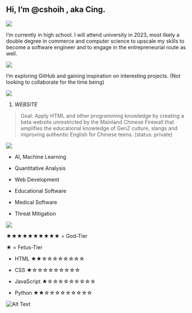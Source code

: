 ## Hi, I’m @cshoih , aka Cing. 

![](https://img.shields.io/badge/-BACKGROUND-informational?style=flat&logo=data:image/svg%2bxml;base64,<BASE64_DATA>) 

 I’m currently in high school. I will attend university in 2023, most likely a double degree in commerce and computer science to upscale my skills to become a software engineer and to engage in the entrepreneurial route as well.

![](https://img.shields.io/badge/-PURPOSE-informational?style=flat&logo=data:image/svg%2bxml;base64,<BASE64_DATA>) 

I’m exploring GitHub and gaining inspiration on interesting projects. (Not looking to collaborate for the time being)

![](https://img.shields.io/badge/-PROJECTS-informational?style=flat&logo=data:image/svg%2bxml;base64,<BASE64_DATA>) 

1. *WEBSITE*
> Goal: Apply HTML and other programming knowledge by creating a beta website unrestricted by the Mainland Chinese Firewall that amplifies the educational knowledge of GenZ culture, slangs and improving authentic English for Chinese teens. (status: private)

![](https://img.shields.io/badge/-INTERESTS-informational?style=flat&logo=data:image/svg%2bxml;base64,<BASE64_DATA>)

* AI, Machine Learning

* Quantitative Analysis

* Web Development 

* Educational Software

* Medical Software

* Threat Mitigation


![](https://img.shields.io/badge/-LANGUAGES-informational?style=flat&logo=data:image/svg%2bxml;base64,<BASE64_DATA>) 

★★★★★★★★★★ = God-Tier

★ = Fetus-Tier

* HTML ★★☆☆☆☆☆☆☆☆

* CSS ★☆☆☆☆☆☆☆☆☆

* JavaScript ★☆☆☆☆☆☆☆☆☆

* Python ★★☆☆☆☆☆☆☆☆☆



![Alt Text](https://media2.giphy.com/media/oYQ9HRm5Mo7VXeMNVR/giphy.gif?cid=ecf05e47snupalxqkrdq8k1ixo37qln2cstiy6sln9obp84g&rid=giphy.gif&ct=g.gif)
<!---
cshoih/cshoih is a ✨ special ✨ repository because its `README.md` (this file) appears on your GitHub profile.
You can click the Preview link to take a look at your changes.
--->

